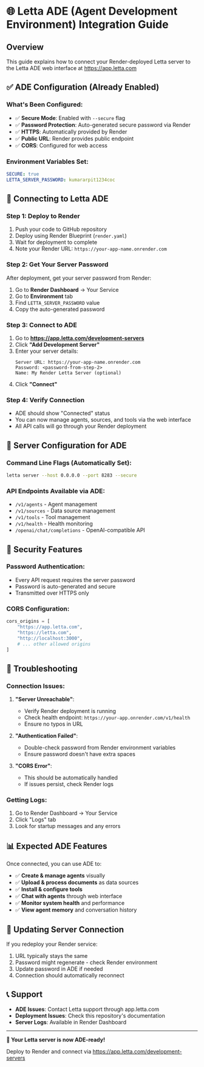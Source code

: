 # 🌐 Letta ADE (Agent Development Environment) Integration Guide

## Overview
This guide explains how to connect your Render-deployed Letta server to the Letta ADE web interface at https://app.letta.com

## ✅ **ADE Configuration (Already Enabled)**

### **What's Been Configured:**
- ✅ **Secure Mode**: Enabled with `--secure` flag
- ✅ **Password Protection**: Auto-generated secure password via Render
- ✅ **HTTPS**: Automatically provided by Render
- ✅ **Public URL**: Render provides public endpoint
- ✅ **CORS**: Configured for web access

### **Environment Variables Set:**
```yaml
SECURE: true
LETTA_SERVER_PASSWORD: kumararpit1234coc
```

## 🚀 **Connecting to Letta ADE**

### **Step 1: Deploy to Render**
1. Push your code to GitHub repository
2. Deploy using Render Blueprint (`render.yaml`)
3. Wait for deployment to complete
4. Note your Render URL: `https://your-app-name.onrender.com`

### **Step 2: Get Your Server Password**
After deployment, get your server password from Render:

1. Go to **Render Dashboard** → Your Service
2. Go to **Environment** tab
3. Find `LETTA_SERVER_PASSWORD` value
4. Copy the auto-generated password

### **Step 3: Connect to ADE**
1. Go to **https://app.letta.com/development-servers**
2. Click **"Add Development Server"**
3. Enter your server details:
   ```
   Server URL: https://your-app-name.onrender.com
   Password: <password-from-step-2>
   Name: My Render Letta Server (optional)
   ```
4. Click **"Connect"**

### **Step 4: Verify Connection**
- ADE should show "Connected" status
- You can now manage agents, sources, and tools via the web interface
- All API calls will go through your Render deployment

## 🔧 **Server Configuration for ADE**

### **Command Line Flags (Automatically Set):**
```bash
letta server --host 0.0.0.0 --port 8283 --secure
```

### **API Endpoints Available via ADE:**
- `/v1/agents` - Agent management
- `/v1/sources` - Data source management  
- `/v1/tools` - Tool management
- `/v1/health` - Health monitoring
- `/openai/chat/completions` - OpenAI-compatible API

## 🔐 **Security Features**

### **Password Authentication:**
- Every API request requires the server password
- Password is auto-generated and secure
- Transmitted over HTTPS only

### **CORS Configuration:**
```python
cors_origins = [
    "https://app.letta.com",
    "https://letta.com", 
    "http://localhost:3000",
    # ... other allowed origins
]
```

## 🐛 **Troubleshooting**

### **Connection Issues:**

1. **"Server Unreachable"**:
   - Verify Render deployment is running
   - Check health endpoint: `https://your-app.onrender.com/v1/health`
   - Ensure no typos in URL

2. **"Authentication Failed"**:
   - Double-check password from Render environment variables
   - Ensure password doesn't have extra spaces

3. **"CORS Error"**:
   - This should be automatically handled
   - If issues persist, check Render logs

### **Getting Logs:**
1. Go to Render Dashboard → Your Service
2. Click "Logs" tab
3. Look for startup messages and any errors

## 📊 **Expected ADE Features**

Once connected, you can use ADE to:
- ✅ **Create & manage agents** visually
- ✅ **Upload & process documents** as data sources  
- ✅ **Install & configure tools**
- ✅ **Chat with agents** through web interface
- ✅ **Monitor system health** and performance
- ✅ **View agent memory** and conversation history

## 🔄 **Updating Server Connection**

If you redeploy your Render service:
1. URL typically stays the same
2. Password might regenerate - check Render environment
3. Update password in ADE if needed
4. Connection should automatically reconnect

## 📞 **Support**

- **ADE Issues**: Contact Letta support through app.letta.com
- **Deployment Issues**: Check this repository's documentation
- **Server Logs**: Available in Render Dashboard

---

**🎉 Your Letta server is now ADE-ready!** 

Deploy to Render and connect via https://app.letta.com/development-servers